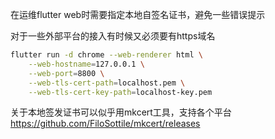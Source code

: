 在运维flutter web时需要指定本地自签名证书，避免一些错误提示

对于一些外部平台的接入有时候又必须要有https域名

```bash
flutter run -d chrome --web-renderer html \
    --web-hostname=127.0.0.1 \
    --web-port=8800 \
    --web-tls-cert-path=localhost.pem \
    --web-tls-cert-key-path=localhost-key.pem
```
关于本地签发证书可以似乎用mkcert工具，支持各个平台
https://github.com/FiloSottile/mkcert/releases
